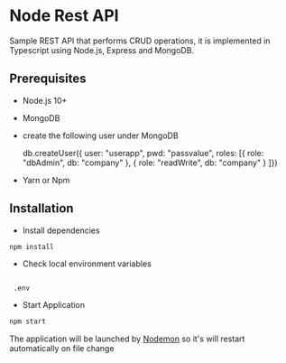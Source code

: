 # Node Rest API

Sample REST API that performs CRUD operations, it is implemented in Typescript using Node.js, Express and MongoDB.

## Prerequisites
- Node.js 10+
- MongoDB

-  create the following user under MongoDB

    db.createUser({ user: "userapp", pwd: "passvalue", roles: [{ role: "dbAdmin", db: "company" }, { role: "readWrite", db: "company" } ]})

- Yarn or Npm

## Installation
- Install dependencies
```bash
npm install
```
- Check local environment variables
```shell

 .env
```
- Start Application
```bash
npm start
```
The application will be launched by [Nodemon](https://nodemon.com) so it's will restart automatically on file change
